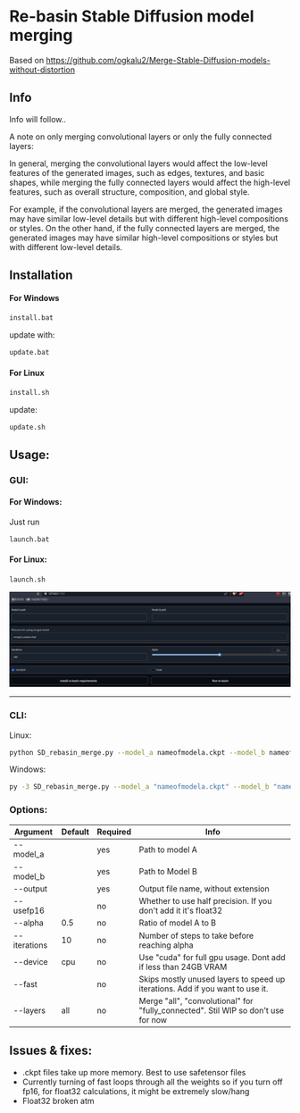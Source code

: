 # Re-basin Stable Diffusion model merging
Based on https://github.com/ogkalu2/Merge-Stable-Diffusion-models-without-distortion

## Info

Info will follow..

A note on only merging convolutional layers or only the fully connected layers:

In general, merging the convolutional layers would affect the low-level features of the generated images, such as edges, textures, and basic shapes, while merging the fully connected layers would affect the high-level features, such as overall structure, composition, and global style.

For example, if the convolutional layers are merged, the generated images may have similar low-level details but with different high-level compositions or styles. On the other hand, if the fully connected layers are merged, the generated images may have similar high-level compositions or styles but with different low-level details.

## Installation

#### For Windows

```sh
install.bat
```

update with:

```sh
update.bat
```

#### For Linux
```sh
install.sh
```

update:

```sh
update.sh
```


## Usage:

### GUI:

#### For Windows:
Just run 
```sh
launch.bat
```

#### For Linux:
```sh
launch.sh
```

![Alt text](/re-basinmenu.png?raw=true "Re-basin gui")

-----


### CLI:

Linux:

```sh
python SD_rebasin_merge.py --model_a nameofmodela.ckpt --model_b nameofmodelb.ckpt  ...
```

Windows:
```sh
py -3 SD_rebasin_merge.py --model_a "nameofmodela.ckpt" --model_b "nameofmodelb.ckpt"  ...
```

### Options:
| Argument | Default | Required | Info |
| ------ | ------- | ------- | ------- |
| --model_a | | yes | Path to model A |
| --model_b  | | yes | Path to Model B | 
| --output | | yes | Output file name, without extension |
| --usefp16 | | no | Whether to use half precision. If you don't add it it's float32 |
| --alpha | 0.5 | no | Ratio of model A to B |
| --iterations | 10 | no | Number of steps to take before reaching alpha |
| --device | cpu | no | Use "cuda" for full gpu usage. Dont add if less than 24GB VRAM |
| --fast | | no | Skips mostly unused layers to speed up iterations. Add if you want to use it. |
| --layers | all | no | Merge "all", "convolutional" for "fully_connected". Stil WIP so don't use for now  |

## Issues & fixes:

 - .ckpt files take up more memory. Best to use safetensor files
 - Currently turning of fast loops through all the weights so if you turn off fp16, for float32 calculations, it might be extremely slow/hang
 - Float32 broken atm
